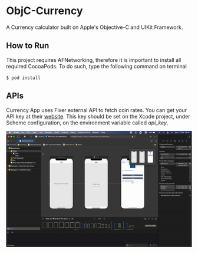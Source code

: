# ObjC-Currency
A Currency calculator built on Apple's Objective-C and UIKit Framework.

## How to Run

This project requires AFNetworking, therefore it is important to install all required CocoaPods. To do such, type the following command on terminal

```
$ pod install
```

## APIs

Currency App uses Fixer external API to fetch coin rates. You can get your API key at their [website](https://fixer.io). This key should be set on the Xcode project, under Scheme configuration, on the environment variable called *api_key*. 


![](set_api_key.gif)
